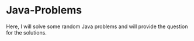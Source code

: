 # Java-Problems
Here, I will solve some random Java problems and will provide the question for the solutions.
